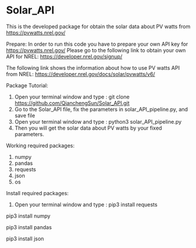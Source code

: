 # Solar_API

This is the developed package for obtain the solar data about PV watts from https://pvwatts.nrel.gov/

Prepare:
In order to run this code you have to prepare your own API key for https://pvwatts.nrel.gov/
Please go to the following link to obtain your own API for NREL:
https://developer.nrel.gov/signup/

The following link shows the information about how to use PV watts API from NREL:
https://developer.nrel.gov/docs/solar/pvwatts/v6/

Package Tutorial:
1. Open your terminal window and type :
git clone https://github.com/QianchengSun/Solar_API.git
2. Go to the Solar_API file, fix the parameters in solar_API_pipeline.py, and save file
3. Open your terminal window and type :
python3 solar_API_pipeline.py
4. Then you will get the solar data about PV watts by your fixed parameters.


Working required packages:
1. numpy
2. pandas
3. requests
4. json
5. os

Install required packages:
1. Open your terminal window and type :
pip3 install requests

pip3 install numpy

pip3 install pandas

pip3 install json
